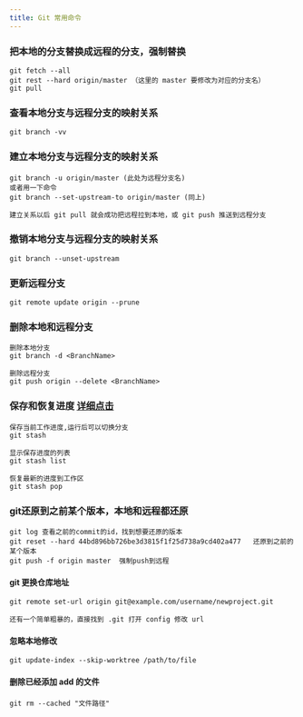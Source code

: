 ```yaml
---
title: Git 常用命令
---
```




### 把本地的分支替换成远程的分支，强制替换

```
git fetch --all
git rest --hard origin/master （这里的 master 要修改为对应的分支名）
git pull
```

### 查看本地分支与远程分支的映射关系

```
git branch -vv
```

### 建立本地分支与远程分支的映射关系

```
git branch -u origin/master (此处为远程分支名)
或者用一下命令
git branch --set-upstream-to origin/master (同上)

建立关系以后 git pull 就会成功把远程拉到本地，或 git push 推送到远程分支
```

### 撤销本地分支与远程分支的映射关系

```
git branch --unset-upstream
```

### 更新远程分支

```
git remote update origin --prune
```

### 删除本地和远程分支

```
删除本地分支
git branch -d <BranchName>

删除远程分支
git push origin --delete <BranchName>

```

###  保存和恢复进度 	[详细点击](https://blog.csdn.net/daguanjia11/article/details/73810577)

```
保存当前工作进度,运行后可以切换分支
git stash

显示保存进度的列表
git stash list

恢复最新的进度到工作区
git stash pop
```

### git还原到之前某个版本，本地和远程都还原

```
git log 查看之前的commit的id，找到想要还原的版本
git reset --hard 44bd896bb726be3d3815f1f25d738a9cd402a477   还原到之前的某个版本
git push -f origin master  强制push到远程
```

#### git 更换仓库地址

```
git remote set-url origin git@example.com/username/newproject.git

还有一个简单粗暴的，直接找到 .git 打开 config 修改 url
```

#### 忽略本地修改

```
git update-index --skip-worktree /path/to/file
```

#### 删除已经添加 add 的文件

```
git rm --cached "文件路径"
```

